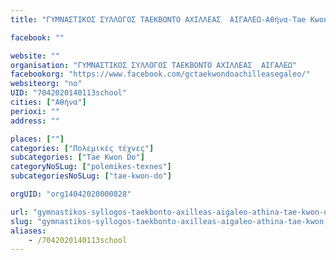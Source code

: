 ```yaml
---
title: "ΓΥΜΝΑΣΤΙΚΟΣ ΣΥΛΛΟΓΟΣ ΤΑΕΚΒΟΝΤΟ ΑΧΙΛΛΕΑΣ  ΑΙΓΑΛΕΩ-Αθήνα-Tae Kwon Do"

facebook: ""

website: ""
organisation: "ΓΥΜΝΑΣΤΙΚΟΣ ΣΥΛΛΟΓΟΣ ΤΑΕΚΒΟΝΤΟ ΑΧΙΛΛΕΑΣ  ΑΙΓΑΛΕΩ"
facebookorg: "https://www.facebook.com/gctaekwondoachilleasegaleo/"
websiteorg: "no"
UID: "7042020140113school"
cities: ["Αθήνα"]
perioxi: ""
address: ""

places: [""]
categories: ["Πολεμικές τέχνες"]
subcategories: ["Tae Kwon Do"]
categoryNoSLug: ["polemikes-texnes"]
subcategoriesNoSLug: ["tae-kwon-do"]

orgUID: "org14042020000828"

url: "gymnastikos-syllogos-taekbonto-axilleas-aigaleo-athina-tae-kwon-do/athina"
slug: "gymnastikos-syllogos-taekbonto-axilleas-aigaleo-athina-tae-kwon-do"
aliases:
    - /7042020140113school
---
```






